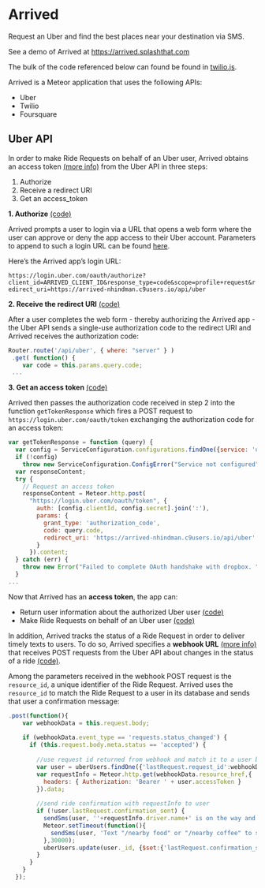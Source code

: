 # Arrived

Request an Uber and find the best places near your destination via SMS.

See a demo of Arrived at https://arrived.splashthat.com

The bulk of the code referenced below can found be found in [twilio.js](https://github.com/nhindman/Arrived/blob/master/server/twillo.js).

Arrived is a Meteor application that uses the following APIs:
* Uber 
* Twilio
* Foursquare

## Uber API
In order to make Ride Requests on behalf of an Uber user, Arrived obtains an access token [(more info)](https://developer.uber.com/docs/authentication) from the Uber API in three steps:

1. Authorize
2. Receive a redirect URI
3. Get an access_token

**1. Authorize** [(code)](https://github.com/nhindman/Arrived/blob/master/server/twillo.js#L235)

Arrived prompts a user to login via a URL that opens a web form where the user can approve or deny the app access to their Uber account. Parameters to append to such a login URL can be found [here](https://developer.uber.com/docs/authentication#section-step-one-authorize). 

Here’s the Arrived app’s login URL:

`https://login.uber.com/oauth/authorize?client_id=ARRIVED_CLIENT_ID&response_type=code&scope=profile+request&redirect_uri=https://arrived-nhindman.c9users.io/api/uber`

**2. Receive the redirect URI** [(code)](https://github.com/nhindman/Arrived/blob/master/server/twillo.js#L89)

After a user completes the web form - thereby authorizing the Arrived app - the Uber API sends a single-use authorization code to the redirect URI and Arrived receives the authorization code:

```javascript
Router.route('/api/uber', { where: "server" } )
 .get( function() {
    var code = this.params.query.code;
 ...
```

**3. Get an access token** [(code)](https://github.com/nhindman/Arrived/blob/master/server/twillo.js#L26)

Arrived then passes the authorization code received in step 2 into the function `getTokenResponse` which fires a POST request to `https://login.uber.com/oauth/token` exchanging the authorization code for an access token:

```javascript
var getTokenResponse = function (query) {
  var config = ServiceConfiguration.configurations.findOne({service: 'uber'});
  if (!config)
    throw new ServiceConfiguration.ConfigError("Service not configured");
  var responseContent;
  try {
    // Request an access token
    responseContent = Meteor.http.post(
      "https://login.uber.com/oauth/token", {
        auth: [config.clientId, config.secret].join(':'),
        params: {
          grant_type: 'authorization_code',
          code: query.code,
          redirect_uri: 'https://arrived-nhindman.c9users.io/api/uber'
        }
      }).content;
  } catch (err) {
    throw new Error("Failed to complete OAuth handshake with dropbox. " + err.message);
  }
...  
```

Now that Arrived has an **access token**, the app can:
* Return user information about the authorized Uber user [(code)](https://github.com/nhindman/Arrived/blob/master/server/twillo.js#L63)
* Make Ride Requests on behalf of an Uber user [(code)](https://github.com/nhindman/Arrived/blob/master/server/twillo.js#L220)

In addition, Arrived tracks the status of a Ride Request in order to deliver timely texts to users. To do so, Arrived specifies a **webhook URL** [(more info)](https://developer.uber.com/docs/webhooks) that receives POST requests from the Uber API about changes in the status of a ride [(code)](https://github.com/nhindman/Arrived/blob/master/server/twillo.js#L113).

Among the parameters received in the webhook POST request is the `resource_id`, a unique identifier of the Ride Request. Arrived uses the `resource_id` to match the Ride Request to a user in its database and sends that user a confirmation message:  

```javascript
.post(function(){
    var webhookData = this.request.body;
    
    if (webhookData.event_type == 'requests.status_changed') {
      if (this.request.body.meta.status == 'accepted') {
        
        //use request id returned from webhook and match it to a user based on the request id saved in my app
        var user = uberUsers.findOne({'lastRequest.request_id':webhookData.meta.resource_id});
        var requestInfo = Meteor.http.get(webhookData.resource_href,{
          headers: { Authorization: 'Bearer ' + user.accessToken }
        }).data;
        
        //send ride confirmation with requestInfo to user
        if (!user.lastRequest.confirmation_sent) {
          sendSms(user, ''+requestInfo.driver.name+' is on the way and will arrive in '+requestInfo.eta+'. Look out for a '+requestInfo.vehicle.make+' with the license plate '+requestInfo.vehicle.license_plate+'!');
          Meteor.setTimeout(function(){
            sendSms(user, 'Text "/nearby food" or "/nearby coffee" to see places near your destination');
          },30000);
          uberUsers.update(user._id, {$set:{'lastRequest.confirmation_sent':true}});
        }
      }
    }
  });
```
